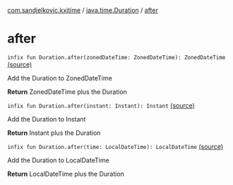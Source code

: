 [com.sandjelkovic.kxjtime](../index.md) / [java.time.Duration](index.md) / [after](./after.md)

# after

`infix fun Duration.after(zonedDateTime: ZonedDateTime): ZonedDateTime` [(source)](https://github.com/sandjelkovic/kxjtime/tree/master/src/main/kotlin/com/sandjelkovic/kxjtime/DurationExtensions.kt#L30)

Add the Duration to ZonedDateTime

**Return**
ZonedDateTime plus the Duration

`infix fun Duration.after(instant: Instant): Instant` [(source)](https://github.com/sandjelkovic/kxjtime/tree/master/src/main/kotlin/com/sandjelkovic/kxjtime/DurationExtensions.kt#L42)

Add the Duration to Instant

**Return**
Instant plus the Duration

`infix fun Duration.after(time: LocalDateTime): LocalDateTime` [(source)](https://github.com/sandjelkovic/kxjtime/tree/master/src/main/kotlin/com/sandjelkovic/kxjtime/DurationExtensions.kt#L54)

Add the Duration to LocalDateTime

**Return**
LocalDateTime plus the Duration

